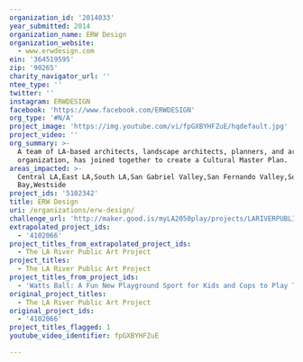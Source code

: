 ```yaml
---
organization_id: '2014033'
year_submitted: 2014
organization_name: ERW Design
organization_website:
  - www.erwdesign.com
ein: '364519595'
zip: '90265'
charity_navigator_url: ''
ntee_type: ''
twitter: ''
instagram: ERWDESIGN
facebook: 'https://www.facebook.com/ERWDESIGN'
org_type: '#N/A'
project_image: 'https://img.youtube.com/vi/fpGXBYHFZuE/hqdefault.jpg'
project_video: ''
org_summary: >-
  A team of LA-based architects, landscape architects, planners, and art
  organization, has joined together to create a Cultural Master Plan.
areas_impacted: >-
  Central LA,East LA,South LA,San Gabriel Valley,San Fernando Valley,South
  Bay,Westside
project_ids: '5102342'
title: ERW Design
uri: /organizations/erw-design/
challenge_url: 'http://maker.good.is/myLA2050play/projects/LARIVERPUBLICART.html'
extrapolated_project_ids:
  - '4102066'
project_titles_from_extrapolated_project_ids:
  - The LA River Public Art Project
project_titles:
  - The LA River Public Art Project
project_titles_from_project_ids:
  - 'Watts Ball: A Fun New Playground Sport for Kids and Cops to Play Together'
original_project_titles:
  - The LA River Public Art Project
original_project_ids:
  - '4102066'
project_titles_flagged: 1
youtube_video_identifier: fpGXBYHFZuE

---
```

